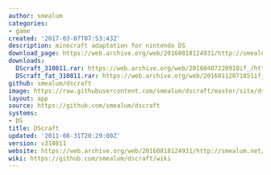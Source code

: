 ```yaml
---
author: smealum
categories:
- game
created: '2017-03-07T07:53:43Z'
description: minecraft adaptation for nintendo DS
download_page: https://web.archive.org/web/20160818124931/http://smealum.net/dscraft/
downloads:
  DScraft_310811.rar: https://web.archive.org/web/20160407220910if_/http://smealum.net/dscraft/downloads/DScraft_310811.rar
  DScraft_fat_310811.rar: https://web.archive.org/web/20160112071851if_/http://smealum.net/dscraft/downloads/DScraft_fat_310811.rar
github: smealum/dscraft
image: https://raw.githubusercontent.com/smealum/dscraft/master/site/dscraft-logo.png
layout: app
source: https://github.com/smealum/dscraft
systems:
- DS
title: DScraft
updated: '2011-08-31T20:29:00Z'
version: v310811
website: https://web.archive.org/web/20160818124931/http://smealum.net/dscraft/
wiki: https://github.com/smealum/dscraft/wiki
---
```

